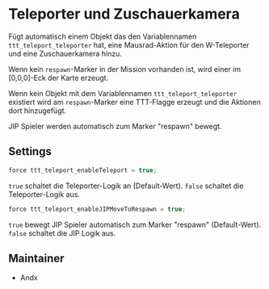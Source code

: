 # Teleporter und Zuschauerkamera

Fügt automatisch einem Objekt das den Variablennamen `ttt_teleport_teleporter` hat, eine Mausrad-Aktion für den W-Teleporter und eine Zuschauerkamera hinzu.

Wenn kein `respawn`-Marker in der Mission vorhanden ist, wird einer im [0,0,0]-Eck der Karte erzeugt.

Wenn kein Objekt mit dem Variablennamen `ttt_teleport_teleporter` existiert wird am `respawn`-Marker eine TTT-Flagge erzeugt und die Aktionen dort hinzugefügt.

JIP Spieler werden automatisch zum Marker "respawn" bewegt.

## Settings

```c++
force ttt_teleport_enableTeleport = true;
```

`true` schaltet die Teleporter-Logik an (Default-Wert).
`false` schaltet die Teleporter-Logik aus.

```c++
force ttt_teleport_enableJIPMoveToRespawn = true;
```

`true` bewegt JIP Spieler automatisch zum Marker "respawn" (Default-Wert).
`false` schaltet die JIP Logik aus.

## Maintainer

- Andx
